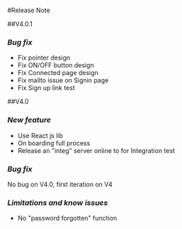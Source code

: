 #Release Note

##V4.0.1

### *Bug fix*

* Fix pointer design
* Fix ON/OFF button design
* Fix Connected page design
* Fix mailto issue on Signin page
* Fix Sign up link test

##V4.0

### *New feature*

* Use React js lib
* On boarding full process
* Release an "integ" server online to for Integration test

### *Bug fix*

No bug on V4.0, first iteration on V4

### *Limitations and know issues*

* No "password forgotten" function 
